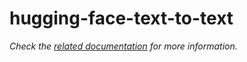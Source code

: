# hugging-face-text-to-text

_Check the [related documentation](https://docs.swiss-ai-center.ch/reference/services/hugging-face-text-to-text) for more information._
